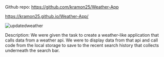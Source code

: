 Github repo: https://github.com/kramon25/Weather-App

https://kramon25.github.io/Weather-App/

![updatedweather](https://github.com/kramon25/Weather-App/assets/133789904/738a2f53-e20c-4ebf-b01d-8dc55262eec8)


Description: We were given the task to create a weather-like application that calls data from a weather api. We were to display data from that api and call code from the local storage to save to the recent search history that collects underneath the search bar.


